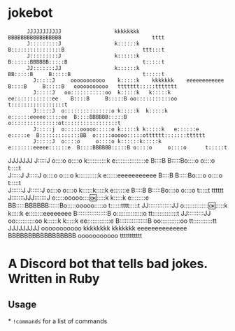 # jokebot
                                                                                                                                         
                                                                                                                                         
          JJJJJJJJJJJ                 kkkkkkkk                               BBBBBBBBBBBBBBBBB                             tttt          
          J:::::::::J                 k::::::k                               B::::::::::::::::B                         ttt:::t          
          J:::::::::J                 k::::::k                               B::::::BBBBBB:::::B                        t:::::t          
          JJ:::::::JJ                 k::::::k                               BB:::::B     B:::::B                       t:::::t          
            J:::::J     ooooooooooo    k:::::k    kkkkkkk    eeeeeeeeeeee      B::::B     B:::::B   ooooooooooo   ttttttt:::::ttttttt    
            J:::::J   oo:::::::::::oo  k:::::k   k:::::k   ee::::::::::::ee    B::::B     B:::::B oo:::::::::::oo t:::::::::::::::::t    
            J:::::J  o:::::::::::::::o k:::::k  k:::::k   e::::::eeeee:::::ee  B::::BBBBBB:::::B o:::::::::::::::ot:::::::::::::::::t    
            J:::::j  o:::::ooooo:::::o k:::::k k:::::k   e::::::e     e:::::e  B:::::::::::::BB  o:::::ooooo:::::otttttt:::::::tttttt    
            J:::::J  o::::o     o::::o k::::::k:::::k    e:::::::eeeee::::::e  B::::BBBBBB:::::B o::::o     o::::o      t:::::t          
JJJJJJJ     J:::::J  o::::o     o::::o k:::::::::::k     e:::::::::::::::::e   B::::B     B:::::Bo::::o     o::::o      t:::::t          
J:::::J     J:::::J  o::::o     o::::o k:::::::::::k     e::::::eeeeeeeeeee    B::::B     B:::::Bo::::o     o::::o      t:::::t          
J::::::J   J::::::J  o::::o     o::::o k::::::k:::::k    e:::::::e             B::::B     B:::::Bo::::o     o::::o      t:::::t    tttttt
J:::::::JJJ:::::::J  o:::::ooooo:::::ok::::::k k:::::k   e::::::::e          BB:::::BBBBBB::::::Bo:::::ooooo:::::o      t::::::tttt:::::t
 JJ:::::::::::::JJ   o:::::::::::::::ok::::::k  k:::::k   e::::::::eeeeeeee  B:::::::::::::::::B o:::::::::::::::o      tt::::::::::::::t
   JJ:::::::::JJ      oo:::::::::::oo k::::::k   k:::::k   ee:::::::::::::e  B::::::::::::::::B   oo:::::::::::oo         tt:::::::::::tt
     JJJJJJJJJ          ooooooooooo   kkkkkkkk    kkkkkkk    eeeeeeeeeeeeee  BBBBBBBBBBBBBBBBB      ooooooooooo             ttttttttttt  
                                                                                                                                         
                                                                                                                                         
                                                                                                                                         
                                                                                                                                         
                                                                                                                                         
                                                                                                                                         
                                                                                                                                         
<h1>A Discord bot that tells bad jokes. Written in Ruby</h1>

<h2>Usage</h2>
* <code>!commands</code> for a list of commands
